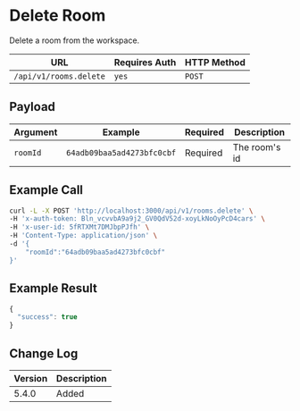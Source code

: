 # Delete Room

Delete a room from the workspace.

| URL                    | Requires Auth | HTTP Method |
| ---------------------- | ------------- | ----------- |
| `/api/v1/rooms.delete` | `yes`         | `POST`      |

## Payload

| Argument | Example                    | Required | Description   |
| -------- | -------------------------- | -------- | ------------- |
| `roomId` | `64adb09baa5ad4273bfc0cbf` | Required | The room's id |

## Example Call

```bash
curl -L -X POST 'http://localhost:3000/api/v1/rooms.delete' \
-H 'x-auth-token: Bln_vcvvbA9a9j2_GV0QdV52d-xoyLkNoOyPcD4cars' \
-H 'x-user-id: 5fRTXMt7DMJbpPJfh' \
-H 'Content-Type: application/json' \
-d '{
    "roomId":"64adb09baa5ad4273bfc0cbf"
}'
```

## Example Result

```javascript
{
  "success": true
}
```

## Change Log

| Version | Description |
| ------- | ----------- |
| 5.4.0   | Added       |
